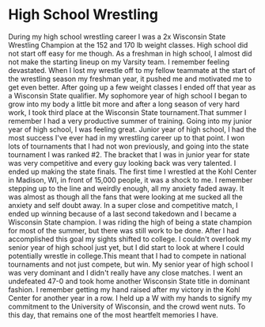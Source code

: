 <!DOCTYPE html>
<html>
<head>
  <title>High School Wrestling</title>
  <meta charset="UTF-8">
  <meta name="description" content="My Webpage">
  <meta name="keywords" content="HTML, CSS">
  <meta name="author" content="Josh Otto">
  <meta name="viewport" content="width=device-width, initial-scale=1.0">
</head>

<body>
  <h1>High School Wrestling</h1>
  <p>During my high school wrestling career I was a 2x Wisconsin State Wrestling Champion at the 152 and 170 lb weight classes. High school did not start off easy for me though. As a freshman in high school, I almost did not make the starting lineup on my Varsity team. I remember feeling devastated. When I lost my wrestle off to my fellow teammate at the start of the wrestling season my freshman year, it pushed me and motivated me to get even better. After going up a few weight classes I ended off that year as a Wisconsin State qualifier. My sophomore year of high school I began to grow into my body a little bit more and after a long season of very hard work, I took third place at the Wisconsin State tournament.That summer I remember I had a very productive summer of training. Going into my junior year of high school, I was feeling great. Junior year of high school, I had the most success I've ever had in my wrestling career up to that point. I won lots of tournaments that I had not won previously, and going into the state tournament I was ranked #2. The bracket that I was in junior year for state was very competitive and every guy looking back was very talented. I ended up making the state finals. The first time I wrestled at the Kohl Center in Madison, WI, in front of 15,000 people, it was a shock to me. I remember stepping up to the line and weirdly enough, all my anxiety faded away. It was almost as though all the fans that were looking at me sucked all the anxiety and self doubt away. In a super close and competitive match, I ended up winning because of a last second takedown and I became a Wisconsin State champion. I was riding the high of being a state champion for most of the summer, but there was still work to be done. After I had accomplished this goal my sights shifted to college. I couldn't overlook my senior year of high school just yet, but I did start to look at where I could potentially wrestle in college.This meant that I had to compete in national tournaments and not just compete, but win. My senior year of high school I was very dominant and I didn't really have any close matches. I went an undefeated 47-0 and took home another Wisconsin State title in dominant fashion. I remember getting my hand raised after my victory in the Kohl Center for another year in a row. I held up a W with my hands to signify my commitment to the University of Wisconsin, and the crowd went nuts. To this day, that remains one of the most heartfelt memories I have.</p>
</body>

</html>
